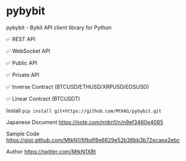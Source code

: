 # pybybit
pybybit - Bybit API client library for Python

✅ REST API

✅ WebSocket API

✅ Public API

✅ Private API

✅ Inverse Contract (BTCUSD/ETHUSD/XRPUSD/EOSUSD)

✅ Linear Contract (BTCUSDT)

Install
`pip install git+https://github.com/MtkN1/pybybit.git`

Japanese Document
https://note.com/mtkn1/n/n9ef3460e4085

Sample Code
https://gist.github.com/MtkN1/6fbdf8e6629e52b36bb3b72ecaea2ebc

Author
https://twitter.com/MtkN1XBt

